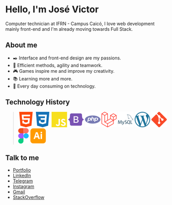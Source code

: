 # Hello, I'm José Victor
Computer technician at IFRN - Campus Caicó, I love web development mainly front-end and I'm already moving towards Full Stack.


## About me
- ✒️ Interface and front-end design are my passions.
- 💪 Efficient methods, agility and teamwork.
- 🎮 Games inspire me and improve my creativity.
- 📚 Learning more and more.
- 🤖 Every day consuming on technology.

## Technology History
> <img title="HTML5" src="icons/html5.svg">
> <img title="CSS3" src="icons/css3.svg">
> <img title="JavaScript" src="icons/javascript.svg">
> <img title="Bootstrap" src="icons/bootstrap.svg">
> <img title="PHP" src="icons/php.svg">
> <img title="Laravel" src="icons/laravel.svg">
> <img title="MySQL" src="icons/mysql.svg">
> <img title="WordPress" src="icons/wordpress.svg">
> <img title="Git" src="icons/git.svg">
> <img title="Figma" src="icons/figma.svg">
> <img title="Adobe Illustrator" src="icons/adobeillustrator.svg">

## Talk to me

- <a href="https://victormedeiros1.github.io/Portfolio/">Portfolio</a>
- <a href="https://www.linkedin.com/in/jos%C3%A9-victor-dev/">LinkedIn</a>
- <a href="https://t.me/VictorMedeirosDev">Telegram</a>
- <a href="https://www.instagram.com/victor_mdrss/">Instagram</a>
- <a href="mailto:josevictordev@gmail.com?subject=Hello">Gmail</a>
- <a href="https://stackoverflow.com/users/15435009/victor-medeiros">StackOverflow</a>
